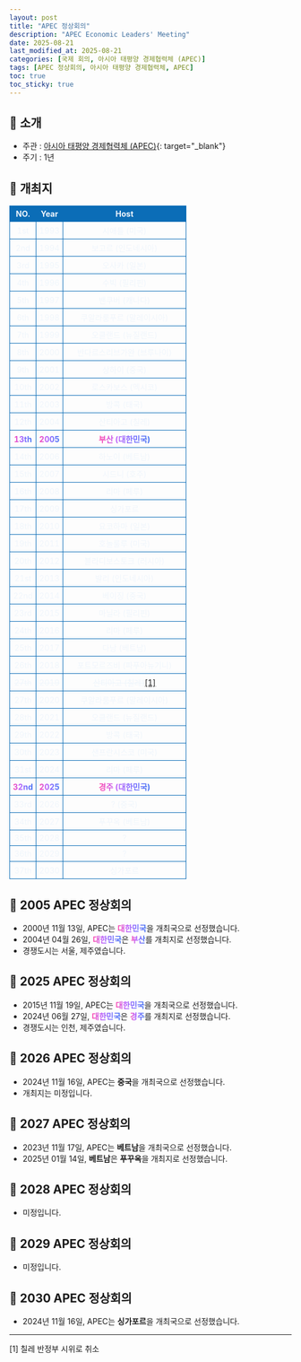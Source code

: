 ```yaml
---
layout: post
title: "APEC 정상회의"
description: "APEC Economic Leaders' Meeting"
date: 2025-08-21
last_modified_at: 2025-08-21
categories: [국제 회의, 아시아 태평양 경제협력체 (APEC)]
tags: [APEC 정상회의, 아시아 태평양 경제협력체, APEC]
toc: true
toc_sticky: true
---
```

<style>
    /* 테이블 서식 */
    table {
        width: 100%;
        border-collapse: collapse;
        font-size: 14px;
        color: #f0f6fc;
      }
      th, td {
        border: 1px solid #0B6DB7;
        padding: 5px;
        text-align: center;
        font-weight: normal;
      }
</style>
## 📜 소개
* 주관 : [아시아 태평양 경제협력체 (APEC)](https://www.apec.org/){: target="_blank"}
* 주기 : 1년

## 📜 개최지
<html>

<head>
    <meta charset="UTF-8">
</head>

<body>
    <table>
        <tr style="background: #0B6DB7;">
            <th style="width: 15%; font-weight: bold;">NO.</th>
            <th style="width: 15%; font-weight: bold;">Year</th>
            <th style="width: 70%; font-weight: bold;">Host</th>
        </tr>
        <tr>
            <th>1st</th>
            <th>1993</th>
            <th>시애틀 (미국)</th>
        </tr>
        <tr>
            <th>2nd</th>
            <th>1994</th>
            <th>보고르 (인도네시아)</th>
        </tr>
        <tr>
            <th>3rd</th>
            <th>1995</th>
            <th>오사카 (일본)</th>
        </tr>
        <tr>
            <th>4th</th>
            <th>1996</th>
            <th>수빅 (필리핀)</th>
        </tr>
        <tr>
            <th>5th</th>
            <th>1997</th>
            <th>밴쿠버 (캐나다)</th>
        </tr>
        <tr>
            <th>6th</th>
            <th>1998</th>
            <th>쿠알라룸푸르 (말레이시아)</th>
        </tr>
        <tr>
            <th>7th</th>
            <th>1999</th>
            <th>오클랜드 (뉴질랜드)</th>
        </tr>
        <tr>
            <th>8th</th>
            <th>2000</th>
            <th>반다르스리브가완 (브루나이)</th>
        </tr>
        <tr>
            <th>9th</th>
            <th>2001</th>
            <th>상하이 (중국)</th>
        </tr>
        <tr>
            <th>10th</th>
            <th>2002</th>
            <th>로스카보스 (멕시코)</th>
        </tr>
        <tr>
            <th>11th</th>
            <th>2003</th>
            <th>방콕 (태국)</th>
        </tr>
        <tr>
            <th>12th</th>
            <th>2004</th>
            <th>산티아고 (칠레)</th>
        </tr>
        <tr>
            <th><span style="background: text linear-gradient(to right, #FF43A8, #BE5DFA, #776CFF, #4172F2); font-weight: bold; -webkit-background-clip: text; -webkit-text-fill-color: transparent;">13th</span></th>
            <th><span style="background: text linear-gradient(to right, #FF43A8, #BE5DFA, #776CFF, #4172F2); font-weight: bold; -webkit-background-clip: text; -webkit-text-fill-color: transparent;">2005</span></th>
            <th><span style="background: text linear-gradient(to right, #FF43A8, #BE5DFA, #776CFF, #4172F2); font-weight: bold; -webkit-background-clip: text; -webkit-text-fill-color: transparent;">부산 (대한민국)</span></th>
        </tr>
        <tr>
            <th>14th</th>
            <th>2006</th>
            <th>하노이 (베트남)</th>
        </tr>
        <tr>
            <th>15th</th>
            <th>2007</th>
            <th>시드니 (호주)</th>
        </tr>
        <tr>
            <th>16th</th>
            <th>2008</th>
            <th>리마 (페루)</th>
        </tr>
        <tr>
            <th>17th</th>
            <th>2009</th>
            <th>싱가포르</th>
        </tr>
        <tr>
            <th>18th</th>
            <th>2010</th>
            <th>요코하마 (일본)</th>
        </tr>
        <tr>
            <th>19th</th>
            <th>2011</th>
            <th>호놀룰루 (미국)</th>
        </tr>
        <tr>
            <th>20th</th>
            <th>2012</th>
            <th>블라디보스토크 (러시아)</th>
        </tr>
        <tr>
            <th>21st</th>
            <th>2013</th>
            <th>발리 (인도네시아)</th>
        </tr>
        <tr>
            <th>22nd</th>
            <th>2014</th>
            <th>베이징 (중국)</th>
        </tr>
        <tr>
            <th>23rd</th>
            <th>2015</th>
            <th>마닐라 (필리핀)</th>
        </tr>
        <tr>
            <th>24th</th>
            <th>2016</th>
            <th>리마 (페루)</th>
        </tr>
        <tr>
            <th>25th</th>
            <th>2017</th>
            <th>다낭 (베트남)</th>
        </tr>
        <tr>
            <th>26th</th>
            <th>2018</th>
            <th>포트모르즈비 (파푸아뉴기니)</th>
        </tr>
        <tr>
            <th><del>27th</del></th>
            <th><del>2019</del></th>
            <th><del>산티아고 (칠레)</del><a href="#footnote-1">[1]</a></th>
        </tr>
        <tr>
            <th>27th</th>
            <th>2020</th>
            <th>쿠알라룸푸르 (말레이시아)</th>
        </tr>
        <tr>
            <th>28th</th>
            <th>2021</th>
            <th>오클랜드 (뉴질랜드)</th>
        </tr>
        <tr>
            <th>29th</th>
            <th>2022</th>
            <th>방콕 (태국)</th>
        </tr>
        <tr>
            <th>30th</th>
            <th>2023</th>
            <th>샌프란시스코 (미국)</th>
        </tr>
        <tr>
            <th>31st</th>
            <th>2024</th>
            <th>리마 (페루)</th>
        </tr>
        <tr>
            <th><span style="background: text linear-gradient(to right, #FF43A8, #BE5DFA, #776CFF, #4172F2); font-weight: bold; -webkit-background-clip: text; -webkit-text-fill-color: transparent;">32nd</span></th>
            <th><span style="background: text linear-gradient(to right, #FF43A8, #BE5DFA, #776CFF, #4172F2); font-weight: bold; -webkit-background-clip: text; -webkit-text-fill-color: transparent;">2025</span></th>
            <th><span style="background: text linear-gradient(to right, #FF43A8, #BE5DFA, #776CFF, #4172F2); font-weight: bold; -webkit-background-clip: text; -webkit-text-fill-color: transparent;">경주 (대한민국)</span></th>
        </tr>
        <tr>
            <th>33rd</th>
            <th>2026</th>
            <th>? (중국)</th>
        </tr>
        <tr>
            <th>34th</th>
            <th>2027</th>
            <th>푸꾸옥 (베트남)</th>
        </tr>
        <tr>
            <th>35th</th>
            <th>2028</th>
            <th>?</th>
        </tr>
        <tr>
            <th>36th</th>
            <th>2029</th>
            <th>?</th>
        </tr>
        <tr>
            <th>37th</th>
            <th>2030</th>
            <th>싱가포르</th>
        </tr>
    </table>
</body>

</html>

## 📜 2005 APEC 정상회의
* 2000년 11월 13일, APEC는 <span style="background: text linear-gradient(to right, #FF43A8, #BE5DFA, #776CFF, #4172F2); font-weight: bold; -webkit-background-clip: text; -webkit-text-fill-color: transparent;">대한민국</span>을 개최국으로 선정했습니다.
* 2004년 04월 26일, <span style="background: text linear-gradient(to right, #FF43A8, #BE5DFA, #776CFF, #4172F2); font-weight: bold; -webkit-background-clip: text; -webkit-text-fill-color: transparent;">대한민국</span>은 <span style="background: text linear-gradient(to right, #FF43A8, #BE5DFA, #776CFF, #4172F2); font-weight: bold; -webkit-background-clip: text; -webkit-text-fill-color: transparent;">부산</span>를 개최지로 선정했습니다.
* 경쟁도시는 서울, 제주였습니다.

## 📜 2025 APEC 정상회의
* 2015년 11월 19일, APEC는 <span style="background: text linear-gradient(to right, #FF43A8, #BE5DFA, #776CFF, #4172F2); font-weight: bold; -webkit-background-clip: text; -webkit-text-fill-color: transparent;">대한민국</span>을 개최국으로 선정했습니다.
* 2024년 06월 27일, <span style="background: text linear-gradient(to right, #FF43A8, #BE5DFA, #776CFF, #4172F2); font-weight: bold; -webkit-background-clip: text; -webkit-text-fill-color: transparent;">대한민국</span>은 <span style="background: text linear-gradient(to right, #FF43A8, #BE5DFA, #776CFF, #4172F2); font-weight: bold; -webkit-background-clip: text; -webkit-text-fill-color: transparent;">경주</span>를 개최지로 선정했습니다.
* 경쟁도시는 인천, 제주였습니다.

## 📜 2026 APEC 정상회의
* 2024년 11월 16일, APEC는 <span style="font-weight: bold;">중국</span>을 개최국으로 선정했습니다.
* 개최지는 미정입니다.

## 📜 2027 APEC 정상회의
* 2023년 11월 17일, APEC는 <span style="font-weight: bold;">베트남</span>을 개최국으로 선정했습니다.
* 2025년 01월 14일, <span style="font-weight: bold;">베트남</span>은 <span style="font-weight: bold;">푸꾸옥</span>을 개최지로 선정했습니다.

## 📜 2028 APEC 정상회의
* 미정입니다.

## 📜 2029 APEC 정상회의
* 미정입니다.

## 📜 2030 APEC 정상회의
* 2024년 11월 16일, APEC는 <span style="font-weight: bold;">싱가포르</span>을 개최국으로 선정했습니다.

---
<p id="footnote-1">[1] 칠레 반정부 시위로 취소</p>
